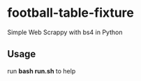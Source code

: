 # football-table-fixture
Simple Web Scrappy with bs4 in Python
## Usage
run __bash run.sh__ to help
